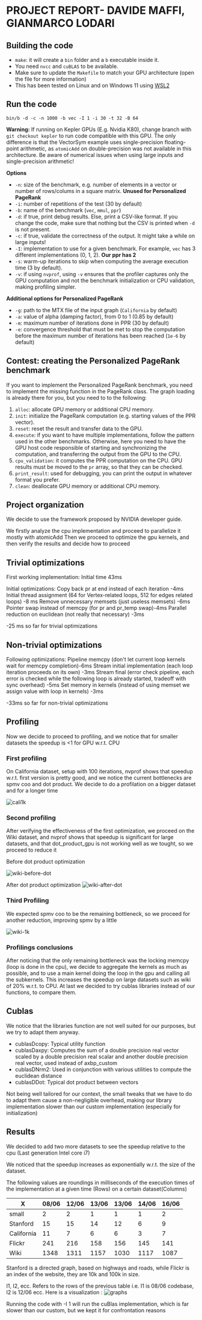 # PROJECT REPORT- DAVIDE MAFFI, GIANMARCO LODARI

## Building the code

* `make`: it will create a `bin` folder and a `b` executable inside it.
* You need `nvcc` and `cuBLAS` to be available.
* Make sure to update the `Makefile` to match your GPU architecture (open the file for more information)
* This has been tested on Linux and on Windows 11 using [WSL2](https://docs.nvidia.com/cuda/wsl-user-guide/index.html)

## Run the code

```
bin/b -d -c -n 1000 -b vec -I 1 -i 30 -t 32 -B 64
```

**Warning:** If running on Kepler GPUs (E.g. Nvidia K80), change branch with `git checkout kepler` to run code compatible with this GPU. The only difference is that the VectorSym example uses single-precision floating-point arithmetic, as `atomicAdd` on double-precision was not available in this architecture. Be aware of numerical issues when using large inputs and single-precision arithmetic! 

**Options**
* `-n`: size of the benchmark, e.g. number of elements in a vector or number of rows/colums in a square matrix. **Unused for Personalized PageRank**
* `-i`: number of repetitions of the test (30 by default)
* `-b`: name of the benchmark (`vec`, `mmul`, `ppr`)
* `-d`: if true, print debug results. Else, print a CSV-like format. If you change the code, make sure that nothing but the CSV is printed when `-d` is not present.
* `-c`: if true, validate the correctness of the output. It might take a while on large inputs!
* `-I`: implementation to use for a given benchmark. For example, `vec` has 3 different implementations (0, 1, 2). **Our ppr has 2**
* `-s`: warm-up iterations to skip when computing the average execution time (3 by default).
* `-v`: if using `nvprof`, using `-v` ensures that the profiler captures only the GPU computation and not the benchmark initialization or CPU validation, making profiling simpler. 

**Additional options for Personalized PageRank**
* `-g`: path to the MTX file of the input graph (`California` by default)
* `-a`: value of alpha (damping factor), from 0 to 1 (0.85 by default)
* `-m`: maximum number of iterations done in PPR (30 by default)
* `-e`: convergence threshold that must be met to stop the computation before the maximum number of iterations has been reached (`1e-6` by default)


## Contest: creating the Personalized PageRank benchmark

If you want to implement the Personalized PageRank benchmark, you need to implement the missing function in the PageRank class. 
The graph loading is already there for you, but you need to to the following:
1. `alloc`: allocate GPU memory or additional CPU memory.
2. `init`: initialize the PageRank computation (e.g. starting values of the PPR vector).
3. `reset`: reset the result and transfer data to the GPU.
4. `execute`: if you want to have multiple implementations, follow the pattern used in the other benchmarks. 
Otherwise, here you need to have the GPU host code responsible of starting and synchronizing the computation, and transferring the output from the GPU to the CPU.
5. `cpu_validation`: it computes the PPR computation on the CPU. GPU results must be moved to the `pr` array, so that they can be checked.
6. `print_result`: used for debugging, you can print the output in whatever format you prefer.
7. `clean`: deallocate GPU memory or additional CPU memory.




## Project organization
We decide to use the framework proposed by NVIDIA developer guide.

We firstly  analyze the cpu implementation and proceed to parallelize it mostly with atomicAdd
Then we proceed to optimize the gpu kernels, and then verify the results and decide how to proceed 

## Trivial optimizations
First working implementation: Initial time 43ms

Initial optimizations:
Copy back pr at end instead of each iteration -4ms  
Initial thread assignment (64 for Vertex-related loops, 512 for edges related loops) -8 ms
Remove unnecessary memsets (just useless memsets) -6ms
Pointer swap instead of memcpy (for pr and pr_temp swap)-4ms
Parallel reduction on euclidean (not really that necessary) -3ms

-25 ms so far for trivial optimizations

## Non-trivial optimizations

Following optimizations:
Pipeline memcpy (don't let current loop kernels wait for memcpy completion)-6ms
Stream initial implementation (each loop iteration proceeds on its own) -3ms
Stream final (error check pipeline, each error is checked while the following loop is already started, tradeoff with sync overhead) -5ms
Set memory in kernels (instead of using memset we assign value with loop in kernels) -3ms

-33ms so far for non-trivial optimizations


## Profiling
Now we decide to proceed to profiling, and we notice that for smaller datasets the speedup is <1 for GPU w.r.t. CPU

### First profiling 
On California dataset, setup with 100 iterations, nvprof shows that speedup w.r.t. first version is pretty good, and we notice the current bottlenecks are spmv coo and dot product. We decide to do a profilation on a bigger dataset and for a longer time

![cali1k](data/cali1k.jpg)

### Second profiling
After verifying the effectiveness of the first optimization, we proceed on the Wiki dataset, and nvprof shows that speedup is significant for large datasets, and that dot_product_gpu is not working well as we tought, so we proceed to reduce it

Before dot product optimization

![wiki-before-dot](data/wiki-before-dot.jpg)


After dot product optimization
![wiki-after-dot](data/wiki-after-dot.jpg)





### Third Profiling
We expected spmv coo to be the remaining bottleneck, so we proceed for another reduction, improving spmv by a little

![wiki-1k](data/wiki-1k.jpg)
### Profilings conclusions
After noticing that the only remaining bottleneck was the locking memcpy (loop is done in the cpu), we decide to aggregate the kernels as much as possible, and to use a main kernel doing the loop in the gpu and calling all the subkernels. This increases the speedup on large datasets such as wiki of 20% w.r.t. to CPU. At last we decided to try cublas libraries instead of our functions, to compare them.


## Cublas

We notice that the libraries function are not well suited for our purposes, but we try to adapt them anyway. 

* cublasDcopy: Typical utility function
* cublasDaxpy: Computes the sum of a double precision real vector scaled by a double precision real scalar and another double precision real vector, used instead of axbp_custom
* cublasDNrm2: Used in conjunction with various utilities to compute the euclidean distance
* cublasDDot: Typical dot product between vectors

Not being well tailored for our context, the small tweaks that we have to do to adapt them cause a non-negligible overhead, making our library implementation slower than our custom implementation (especially for initialization)

## Results

We decided to add two more datasets to see the speedup relative to the cpu  (Last generation Intel core i7)

We noticed that the speedup increases as exponentially w.r.t. the size of the dataset.

The following values are roundings in milliseconds of the execution times of the implementation at a given time (Rows) on a certain dataset(Columns)

| X          | 08/06 | 12/06 | 13/06 | 13/06 | 14/06 | 16/06 |
|------------|-------|-------|-------|-------|-------|-------|
| small      | 2     | 2     | 1     | 1     | 1     | 2     |
| Stanford   | 15    | 15    | 14    | 12    | 6     | 9     |
| California | 11    | 7     | 6     | 6     | 3     | 7     |
| Flickr     | 241   | 216   | 158   | 156   | 145   | 141   |
| Wiki       | 1348  | 1311  | 1157  | 1030  | 1117  | 1087  |

Stanford is a directed graph, based on highways and roads, while Flickr is an index of the website, they are 10k and 100k in size.

I1, I2, ecc. Refers to the rows of the previous table i.e. I1 is 08/06 codebase, I2 is 12/06 ecc.
Here is a visualization :
![graphs](data/graphs.png)


Running the code with -I 1 will run the cuBlas implementation, which is far slower than our custom, but we kept it for confrontation reasons
